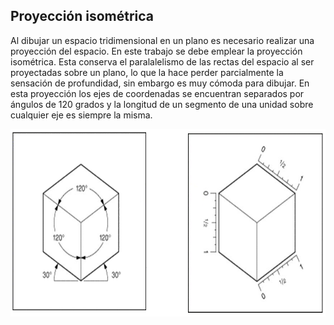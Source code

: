 ## Proyección isométrica

Al dibujar un espacio tridimensional en un plano es necesario realizar una proyección del espacio. En este trabajo se debe emplear la proyección isométrica. Esta conserva el paralalelismo de las rectas del espacio al ser proyectadas sobre un plano, lo que la hace perder parcialmente la sensación de profundidad, sin embargo es muy cómoda para dibujar. En esta proyección los ejes de coordenadas se encuentran separados por ángulos de 120 grados y la longitud de un segmento de una unidad sobre cualquier eje es siempre la misma.

<div style="text-align:center">
<img src="/assets/isometric.png" width="600" height="300"/>
</div>
